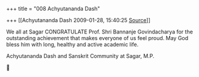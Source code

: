 +++
title = "008 Achyutananda Dash"

+++
[[Achyutananda Dash	2009-01-28, 15:40:25 [Source](https://groups.google.com/g/bvparishat/c/WzlU5LsoF2k)]]



We all at Sagar CONGRATULATE Prof. Shri Bannanje Govindacharya for the outstanding achievement that makes everyone of us feel proud. May God bless him with long, healthy and active academic life.

Achyutananda Dash and Sanskrit Community at Sagar, M.P.  
  



